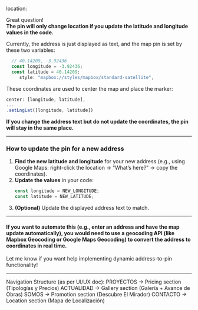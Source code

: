 location:

Great question!  
**The pin will only change location if you update the latitude and longitude values in the code.**

Currently, the address is just displayed as text, and the map pin is set by these two variables:
```ts
  // 40.14209, -3.92436
  const longitude = -3.92436;
  const latitude = 40.14209;
     style: "mapbox://styles/mapbox/standard-satellite",
```
These coordinates are used to center the map and place the marker:
```ts
center: [longitude, latitude],
...
.setLngLat([longitude, latitude])
```

**If you change the address text but do not update the coordinates, the pin will stay in the same place.**

---

### How to update the pin for a new address

1. **Find the new latitude and longitude** for your new address (e.g., using Google Maps: right-click the location → “What’s here?” → copy the coordinates).
2. **Update the values** in your code:
   ```ts
   const longitude = NEW_LONGITUDE;
   const latitude = NEW_LATITUDE;
   ```
3. **(Optional)** Update the displayed address text to match.

---

#### If you want to automate this (e.g., enter an address and have the map update automatically), you would need to use a geocoding API (like Mapbox Geocoding or Google Maps Geocoding) to convert the address to coordinates in real time.

Let me know if you want help implementing dynamic address-to-pin functionality!


---------

Navigation Structure (as per UI/UX doc):
PROYECTOS → Pricing section (Tipologías y Precios)
ACTUALIDAD → Gallery section (Galería + Avance de Obras)
SOMOS → Promotion section (Descubre El Mirador)
CONTACTO → Location section (Mapa de Localización)
